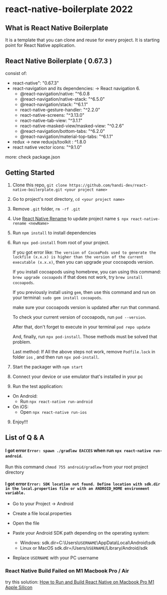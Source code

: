 # react-native-boilerplate 2022

## What is React Native Boilerplate

It is a template that you can clone and reuse for every project. It is starting point for React Native application.

## React Native Boilerplate ( 0.67.3 )

consist of:

- react-native": "0.67.3"
- react-navigation and its dependencies: -> React navigation 6.
  - @react-navigation/native: "^6.0.8
  - @react-navigation/native-stack: "^6.5.0"
  - @react-navigation/stack: "^6.1.1"
  - react-native-gesture-handler: "^2.2.0"
  - react-native-screens: "^3.13.0"
  - react-native-tab-view: "^3.1.1"
  - react-native-masked-view/masked-view: "^0.2.6"
  - @react-navigation/bottom-tabs: "^6.2.0"
  - @react-navigation/material-top-tabs: "^6.1.1"
- redux -> new reduxjs/toolkit : ^1.8.0
- react native vector icons: "^9.1.0"

more: check package.json

## Getting Started

1. Clone this repo, `git clone https://github.com/handi-dev/react-native-boilerplate.git <your project name>`
2. Go to project's root directory, `cd <your project name>`
3. Remove `.git` folder, `rm -rf .git`
4. Use [React Native Rename](https://github.com/junedomingo/react-native-rename) to update project name `$ npx react-native-rename <newName>`
5. Run `npm install` to install dependencies
6. Run `npx pod-install` from root of your project.

   If you got error like: `The version of CocoaPods used to generate the lockfile (x.x.x) is higher than the version of the current executable (x.x.x)`, then you can upgrade your cocoapods version.

   If you install cocoapods using homebrew, you can using this command: `brew upgrade cocoapods` if that does not work, try `brew install cocoapods`.

   If you previously install using `gem`, then use this command and run on your terminal: `sudo gem install cocoapods`.

   make sure your cocoapods version is updated after run that command.

   To check your current version of cocoapods, run `pod --version`.

   After that, don't forget to execute in your terminal `pod repo update`

   And, finally, run `npx pod-install`. Those methods must be solved that problem.

   Last method: If All the above steps not work, remove `Podfile.lock` in folder `ios` , and then run `npx pod-install`.

7. Start the packager with `npm start`
8. Connect your device or use emulator that's installed in your pc
9. Run the test application:

- On Android:
  - Run `npx react-native run-android`
- On iOS:
  - Open `npx react-native run-ios`

9. Enjoy!!!

## List of Q & A

#### I got error `Error: spawn ./gradlew EACCES` when run `npx react-native run-android`.

Run this command `chmod 755 android/gradlew` from your root project directory

#### I got error `Error: SDK location not found. Define location with sdk.dir in the local.properties file or with an ANDROID_HOME environment variable.`

- Go to your Project -> Android
- Create a file local.properties
- Open the file
- Paste your Android SDK path depending on the operating system:

  - Windows:
    sdk.dir=C:\\Users\\`USERNAME`\\AppData\\Local\\Android\\sdk
  - Linux or MacOS
    sdk.dir=/Users/`USERNAME`/Library/Android/sdk

- Replace `USERNAME` with your PC username

### React Native Build Failed on M1 Macbook Pro / Air

try this solution: [How to Run and Build React Native on Macbook Pro M1 Apple Silicon](https://handi.dev/blog/how-run-react-native-on-macbook-m1-apple-silicon)
